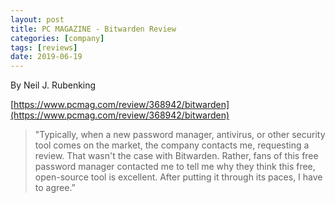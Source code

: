 ```yaml
---
layout: post
title: PC MAGAZINE - Bitwarden Review
categories: [company]
tags: [reviews]
date: 2019-06-19
---
```


By Neil J. Rubenking

[https://www.pcmag.com/review/368942/bitwarden](https://www.pcmag.com/review/368942/bitwarden)

>"Typically, when a new password manager, antivirus, or other security tool comes on the market, the company contacts me, requesting a review. That wasn't the case with Bitwarden. Rather, fans of this free password manager contacted me to tell me why they think this free, open-source tool is excellent. After putting it through its paces, I have to agree.”
